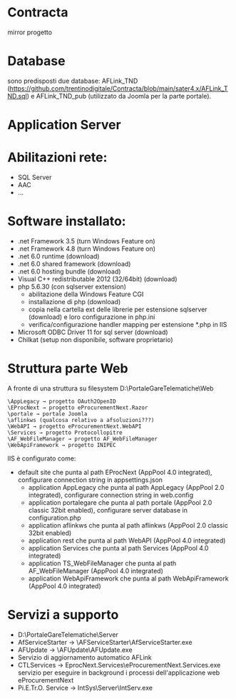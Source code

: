 # Contracta
mirror progetto

# Database
sono predisposti due database: AFLink_TND (https://github.com/trentinodigitale/Contracta/blob/main/sater4.x/AFLink_TND.sql) e AFLink_TND_pub (utilizzato da Joomla per la parte portale).

# Application Server
# Abilitazioni rete:
- SQL Server
- AAC
- …
  
# Software installato:
- .net Framework 3.5 (turn Windows Feature on)
- .net Framework 4.8 (turn Windows Feature on)
- .net 6.0 runtime (download)
- .net 6.0 shared framework (download)
- .net 6.0 hosting bundle (download)
- Visual C++ redistributable 2012 (32/64bit) (download)
- php 5.6.30 (con sqlserver extension)
  - abilitazione della Windows Feature CGI
  - installazione di php (download)
  - copia nella cartella ext delle librerie per estensione sqlserver (download) e loro configurazione in php.ini
  - verifica/configurazione handler mapping per estensione *.php in IIS
- Microsoft ODBC Driver 11 for sql server (download)
- Chilkat (setup non disponibile, software proprietario)

# Struttura parte Web
A fronte di una struttura su filesystem D:\PortaleGareTelematiche\Web

	\AppLegacy → progetto OAuth2OpenID
	\EProcNext → progetto eProcurementNext.Razor
	\portale → portale Joomla
	\aflinkws (qualcosa relativo a afsoluzioni???)
	\WebAPI → progetto eProcurementNext.WebAPI
	\Services → progetto Protocollopitre
	\AF_WebFileManager → progetto AF_WebFileManager
	\WebApiFramework → progetto INIPEC

IIS è configurato come:
- default site che punta al path EProcNext (AppPool 4.0 integrated), configurare connection string in appsettings.json
  - application AppLegacy che punta al path AppLegacy (AppPool 2.0 integrated), configurare connection string in web.config
  - application portalegare che punta al path portale (AppPool 2.0 classic 32bit enabled), configurare server database in configuration.php
  - application aflinkws che punta al path aflinkws (AppPool 2.0 classic 32bit enabled)
  - application rest che punta al path WebAPI (AppPool 4.0 integrated)
  - application Services che punta al path Services (AppPool 4.0 integrated)
  - application TS_WebFileManager che punta al path AF_WebFileManager (AppPool 4.0 integrated)
  - application WebApiFramework che punta al path WebApiFramework (AppPool 4.0 integrated)

# Servizi a supporto
- D:\PortaleGareTelematiche\Server
- AfServiceStarter → \AFServiceStarter\AfServiceStarter.exe
- AFUpdate → \AFUpdate\AFUpdate.exe
- Servizio di aggiornamento automatico AFLink
- CTLServices → EprocNext.Services\eProcurementNext.Services.exe
  servizio per eseguire in background i processi dell'applicazione web eProcurementNext
- Pi.E.Tr.O. Service → IntSys\Server\IntServ.exe

